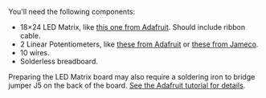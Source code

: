 You'll need the following components:

* 18&times;24 LED Matrix, like [this one from Adafruit](http://www.adafruit.com/products/555). Should include ribbon cable.
* 2 Linear Potentiometers, like [these from Adafruit](http://www.adafruit.com/products/562) or [these from Jameco](https://www.jameco.com/webapp/wcs/stores/servlet/ProductDisplay?langId=-1&storeId=10001&catalogId=10001&productId=2118791).
* 10 wires.
* Solderless breadboard.
 
Preparing the LED Matrix board may also require a soldering iron to bridge jumper J5 on the back of the board. [See the Adafruit tutorial for details](http://learn.adafruit.com/16x24-led-matrix/wiring).